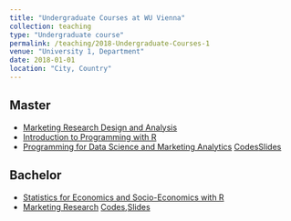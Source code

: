 ```yaml
---
title: "Undergraduate Courses at WU Vienna"
collection: teaching
type: "Undergraduate course"
permalink: /teaching/2018-Undergraduate-Courses-1
venue: "University 1, Department"
date: 2018-01-01
location: "City, Country"
---
```


Master
------

* [Marketing Research Design and Analysis](https://learn.wu.ac.at/vvz/17s/5308)
* [Introduction to Programming with R](https://learn.wu.ac.at/vvz/17s/5308)
* [Programming for Data Science and Marketing Analytics](https://courses.eur.nl/#/2018-2019/detail/FEM11151) [Codes](https://github.com/kagruber2412/RIntroduction)[Slides](https://github.com/kagruber2412/RIntroduction/tree/master/Slides)

Bachelor
------
* [Statistics for Economics and Socio-Economics with R](https://learn.wu.ac.at/vvz/16s/4992)
* [Marketing Research](https://learn.wu.ac.at/vvz/17w/0063) [Codes](https://github.com/kagruber2412/Marketing_Research),[Slides](https://github.com/kagruber2412/Marketing_Research/tree/master/Slides)
